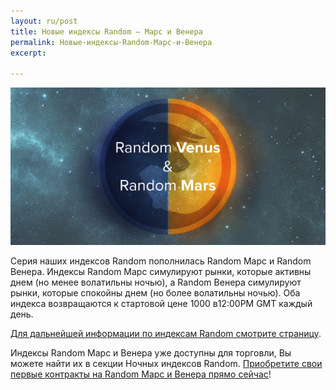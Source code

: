 ```yaml
---
layout: ru/post
title: Новые индексы Random – Марс и Венера 
permalink: Новые-индексы-Random-Марс-и-Венера
excerpt:

---
```


[![](/post_images/3490486_orig.jpg)](https://www.binary.com/get-started/random-markets?l=RU&utm_medium=social&utm_source=blog&utm_content=whatsnew)

Серия наших индексов Random пополнилась Random Марс и Random Венера. Индексы Random Марс симулируют рынки, которые активны днем (но менее волатильны ночью), а Random Венера симулируют рынки, которые спокойны днем (но более волатильны ночью). Оба индекса возвращаются к стартовой цене 1000 в12:00PM GMT каждый день.

[Для дальнейшей информации по индексам Random смотрите страницу](https://www.binary.com/get-started/random-markets?l=RU&utm_medium=social&utm_source=blog&utm_content=whatsnew).

Индексы Random Марс и Венера уже доступны для торговли, Вы можете найти их в секции Ночных индексов Random. [Приобретите свои первые контракты на Random Марс и Венера прямо сейчас](https://www.binary.com/c/trade.cgi?market=random&time=5m&form_name=risefall&H=S0P&currency=USD&underlying_symbol=RDVENUS&date_start=1396952700&type=INTRADU&payout=250&l=RU&utm_medium=social&utm_source=blog&utm_content=whatsnew)!


